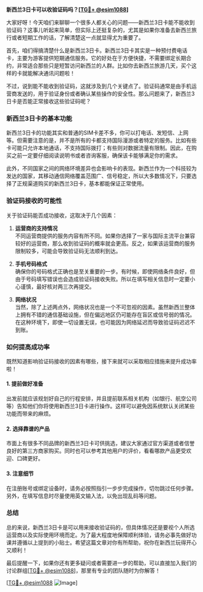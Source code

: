 **新西兰3日卡可以收验证码吗？[[TG💪+ @esim1088](https://t.me/s/esim1088)]**

大家好呀！今天咱们来聊聊一个很多人都关心的问题——新西兰3日卡能不能收到验证码？这事儿听起来简单，但实际上还挺复杂的，尤其是如果你准备去新西兰旅行或者短期工作的话，了解清楚这一点就显得尤为重要了。

首先，咱们得搞清楚什么是新西兰3日卡。新西兰3日卡其实是一种预付费电话卡，主要为游客提供短期通信服务。它的好处在于方便快捷，不需要绑定长期合约，非常适合那些只是短暂访问新西兰的人群。比如你去新西兰旅游几天，买个这样的卡就能解决通讯问题啦！

不过，说到能不能收到验证码，这就涉及到几个关键点了。验证码通常是由手机运营商发送的，用于验证身份或者确认某些操作的安全性。那么问题来了，新西兰3日卡是否能正常接收这些验证码呢？

### **新西兰3日卡的基本功能**

新西兰3日卡的功能其实和普通的SIM卡差不多，你可以打电话、发短信、上网等。但需要注意的是，并不是所有的卡都支持国际漫游或者特定的服务。比如有些卡可能只允许本地通话，不支持国际拨打；有些则对数据流量有限制。因此，在购买之前一定要仔细阅读说明书或者咨询客服，确保该卡能够满足你的需求。

此外，不同国家之间的网络环境差异也会影响卡的表现。新西兰作为一个科技较为发达的国家，其移动通信网络覆盖范围广、信号稳定，所以大多数情况下，只要选择了正规渠道购买的新西兰3日卡，基本都能保证正常使用。

### **验证码接收的可能性**

关于验证码能否成功接收，这取决于几个因素：

1. **运营商的支持情况**  
   不同运营商提供的服务内容有所不同。如果你选择了一家与国际主流平台兼容较好的运营商，那么收到验证码的概率就会更高。反之，如果该运营商的服务限制较多，可能会导致验证码无法顺利到达。

2. **手机号码格式**  
 确保你的号码格式正确也是至关重要的一步。有时候，即使网络条件良好，但由于号码填写错误也会造成验证码接收失败。所以在填写相关信息时一定要小心谨慎，最好核对两三次再提交。

3. **网络状况**  
 当然，除了上述两点外，网络状况也是一个不可忽视的因素。虽然新西兰整体上拥有不错的通信基础设施，但在偏远地区仍可能存在盲区或信号弱的情况。在这种环境下，即使一切设置无误，也可能因为网络延迟而导致验证码迟迟不到账。

### **如何提高成功率**

既然知道影响验证码接收的因素有哪些，接下来就可以采取相应措施来提升成功率啦！

#### **1. 提前做好准备**
出发前就应该规划好自己的行程安排，并且提前联系相关机构（如银行、航空公司等）告知他们你将使用新西兰3日卡进行操作。这样可以避免因系统默认关闭某些功能而带来的麻烦。

#### **2. 选择靠谱的产品**
市面上有很多不同品牌的新西兰3日卡可供挑选，建议大家通过官方渠道或者信誉良好的第三方商家购买。同时也可以参考其他用户的评价，看看哪款产品更受欢迎、口碑更好。

#### **3. 注意细节**
在注册账号或绑定设备时，请务必按照指引一步步完成操作，切勿跳过任何步骤。另外，在填写信息时尽量使用英文输入法，以免出现乱码等问题。

### **总结**

总的来说，新西兰3日卡是可以用来接收验证码的，但具体情况还是要视个人所选运营商以及实际使用环境而定。为了最大程度地保障顺利体验，请务必事先做好功课并遵循以上提到的小贴士。希望这篇文章对你有所帮助，祝你在新西兰玩得开心又顺利！

最后提醒一下，如果你还有更多疑问或者需要进一步的帮助，可以直接加入我们的讨论群组[[TG💪+ @esim1088](https://t.me/s/esim1088)]，那里有专业的团队随时为你解答！

[[TG💪+ @esim1088](https://t.me/s/esim1088) ![Image](https://i.postimg.cc/4NQfJmqS/Snipaste-2025-05-13-00-14-12.png)]
